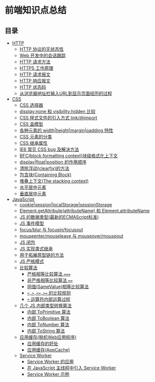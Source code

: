 # 前端知识点总结

## 目录

- [HTTP](HTTP.md)
  - [HTTP 协议的无状态性](HTTP.md#HTTP%20协议的无状态性)
  - [Web 开发中的会话跟踪](HTTP.md#Web%20开发中的会话跟踪)
  - [HTTP 请求方法](HTTP.md#HTTP%20请求方法)
  - [HTTPS 工作原理](HTTP.md#HTTPS%20工作原理)
  - [HTTP 请求报文](HTTP.md#HTTP%20请求报文)
  - [HTTP 响应报文](HTTP.md#HTTP%20响应报文)
  - [HTTP 状态码](HTTP.md#HTTP%20状态码)
  - [从浏览器地址栏输入URL到显示页面经历的过程](HTTP.md#从浏览器地址栏输入URL到显示页面经历的过程)
- [CSS](CSS.md)
  - [CSS 选择器](CSS.md#CSS%20选择器)
  - [display:none 和 visibility:hidden 比较](CSS.md#display:none%20和%20visibility:hidden%20比较)
  - [CSS 样式文件的引入方式 link/@import](CSS.md#CSS%20样式文件的引入方式%20link|@import)
  - [CSS 盒模型](CSS.md#CSS%20盒模型)
  - [各种元素的 width|height|margin|padding 特性](CSS.md#各种元素的%20width|height|margin|padding%20特性)
  - [CSS 元素的分类](CSS.md#CSS%20元素的分类)
  - [CSS 继承属性](CSS.md#CSS%20继承属性)
  - [IE6 常见 CSS bug 及解决方法](CSS.md#IE6%20常见%20CSS%20bug%20及解决方法)
  - [BFC(block formatting context)块级格式化上下文](CSS.md#BFC(block%20formatting%20context)块级格式化上下文)
  - [display|float|position 的作用顺序](CSS.md#display|float|position%20的作用顺序)
  - [清除浮动(clearfix)的方法](CSS.md#清除浮动(clearfix)的方法)
  - [包含块(Containing Block)](CSS.md#包含块(Containing%20Block))
  - [堆叠上下文(The stacking context)](CSS.md#堆叠上下文(The%20stacking%20context))
  - [水平居中元素](CSS.md#水平居中元素)
  - [垂直居中元素](CSS.md#垂直居中元素)
- [JavaScript](JS.md)
  - [cookie|session|localStorage|sessionStorage](JS.md#cookie|session|localStorage|sessionStorage)
  - [Element.getAttribute(attributeName) 和 Element.attributeName](JS.md#Element.getAttribute(attributeName)%20和%20Element.attributeName)
  - [JS 的数据类型(最新的ECMAScript标准)](JS.md#JS%20的数据类型(最新的ECMAScript标准))
  - [JS 事件模型](JS.md#JS%20事件模型)
  - [focus/blur 与 focusin/focusout](JS.md#focus/blur%20与%20focusin/focusout)
  - [mouseenter/mouseleave 与 mouseover/mouseout](JS.md#mouseenter/mouseleave%20与%20mouseover/mouseout)
  - [JS 闭包](JS.md#JS%20闭包)
  - [JS 实现类式继承](JS.md#JS%20实现类式继承)
  - [用于拓展原型链的方法](JS.md#用于拓展原型链的方法)
  - [JS 严格模式](JS.md#JS%20严格模式)
  - [比较算法](JS.md#比较算法)
    - [严格相等比较算法 `===`](JS.md#严格相等比较算法%20`===`)
    - [非严格相等比较算法 `==`](JS.md#非严格相等比较算法%20`==`)
    - [同值(SameValue)相等比较算法](JS.md#同值(SameValue)相等比较算法)
    - [`<,>,<=,>=` 的比较规则](JS.md#`<,>,<=,>=`%20的比较规则)
    - [`+` 运算符内部运算过程](JS.md#`+`%20运算符内部运算过程)
  - [几个 JS 内部类型转换算法](JS.md#几个%20JS%20内部类型转换算法)
    - [内部 ToPrimitive 算法](JS.md#内部%20ToPrimitive%20算法)
    - [内部 ToBoolean 算法](JS.md#内部%20ToBoolean%20算法)
    - [内部 ToNumber 算法](JS.md#内部%20ToNumber%20算法)
    - [内部 ToString 算法](JS.md#内部%20ToString%20算法)
  - [应用缓存(脱机Web应用程序)](JS.md#应用缓存(脱机Web应用程序))
    - [应用缓存的好处](JS.md#应用缓存的好处)
    - [应用缓存(AppCache)](JS.md#应用缓存(AppCache))
  - [Service Worker](JS.md#Service%20Worker)
    - [Service Worker 的应用](JS.md#Service%20Worker%20的应用)
    - [在 JavaScript 主线程中引入 Service Worker](JS.md#在%20JavaScript%20主线程中引入%20Service%20Worker)
    - [Service Worker 示例](JS.md#Service%20Worker%20示例)

